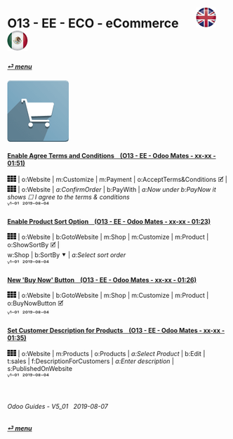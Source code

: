 # O13 - EE - ECO - eCommerce &nbsp;&nbsp;&nbsp;&nbsp; [![en-uk](/doc/img/en-uk_flag_button_small.png)](/en-uk/o13/ee/eco/en-uk-o13-ee-eco-ecommerce-guides.md) [ ![es-mx](/doc/img/es-mx_flag_button_small.png)](/es-mx/o13/ee/eco/es-mx-o13-ee-eco-ecommerce-guides.md)
#### [_&#x23CE; menu_](/en-uk/o13/ee/en-uk-o13-ee-guides-menu.md)
### ![eco](/doc/img/website_sale.png)
[ⱽ¹²³⁴⁵⁶⁷⁸⁹⁰]: # (ⱽ¹²³⁴⁵⁶⁷⁸⁹⁰) 

#### [Enable Agree Terms and Conditions &nbsp;&nbsp; (O13 - EE - Odoo Mates - xx-xx - 01:51)](https://youtube.com/embed/KntH3ZHd9dE?autoplay=1&start=0&end=0&rel=0)  
![apps](/doc/img/apps.png) | o:Website | m:Customize | m:Payment | o:AcceptTerms&Conditions &#x1F5F9; |  
![apps](/doc/img/apps.png) | o:Website | _a:ConfirmOrder_ | b:PayWith | _a:Now under b:PayNow it shows &#x2610; I agree to the terms & conditions_  
ⱽ¹⁻⁰¹ &nbsp;²⁰¹⁹⁻⁰⁸⁻⁰⁴

#### [Enable Product Sort Option &nbsp;&nbsp; (O13 - EE - Odoo Mates - xx-xx - 01:23)](https://youtube.com/embed/Oe5zPbHGdjk?autoplay=1&start=0&end=0&rel=0)  
![apps](/doc/img/apps.png) | o:Website | b:GotoWebsite | m:Shop | m:Customize | m:Product | o:ShowSortBy &#x1F5F9; |  
w:Shop | b:SortBy &#x2BC6; | _a:Select sort order_  
ⱽ¹⁻⁰¹ &nbsp;²⁰¹⁹⁻⁰⁸⁻⁰⁴

#### [New 'Buy Now' Button &nbsp;&nbsp; (O13 - EE - Odoo Mates - xx-xx - 01:26)](https://youtube.com/embed/xrxmrFQLkmw?autoplay=1&start=0&end=0&rel=0)  
![apps](/doc/img/apps.png) | o:Website | b:GotoWebsite | m:Shop | m:Customize | m:Product | o:BuyNowButton &#x1F5F9;  
ⱽ¹⁻⁰¹ &nbsp;²⁰¹⁹⁻⁰⁸⁻⁰⁴

#### [Set Customer Description for Products &nbsp;&nbsp; (O13 - EE - Odoo Mates - xx-xx - 01:35)](https://youtube.com/embed/tWvaAXw_DJ8?autoplay=1&start=0&end=0&rel=0)  
![apps](/doc/img/apps.png) | o:Website | m:Products | o:Products | _a:Select Product_ | b:Edit |  
t:sales | f:DescriptionForCustomers | _a:Enter description_ | s:PublishedOnWebsite  
ⱽ¹⁻⁰¹ &nbsp;²⁰¹⁹⁻⁰⁸⁻⁰⁴

<br>

###### Odoo Guides - V5_01 &nbsp; 2019-08-07  
**[_&#x23CE; menu_](/en-uk/o13/ee/en-uk-o13-ee-guides-menu.md)**

